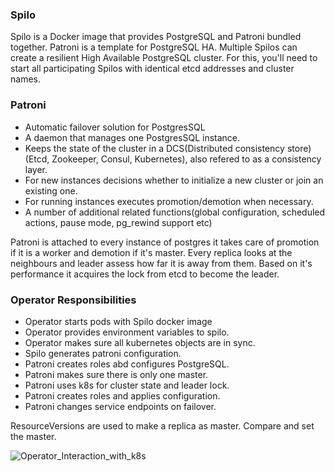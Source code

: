 
### Spilo 

Spilo is a Docker image that provides PostgreSQL and Patroni bundled together. Patroni is a template for PostgreSQL HA. Multiple Spilos can create a resilient High Available PostgreSQL cluster. For this, you'll need to start all participating Spilos with identical etcd addresses and cluster names.

### Patroni

- Automatic failover solution for PostgresSQL
- A daemon that manages one PostgresSQL instance.
- Keeps the state of the cluster in a DCS(Distributed consistency store) (Etcd, Zookeeper, Consul, Kubernetes), also refered to as a consistency layer.
- For new instances decisions whether to initialize a new cluster or join an existing one.
- For running instances executes promotion/demotion when necessary.
- A number of additional related functions(global configuration, scheduled actions, pause mode, pg_rewind support etc)

Patroni is attached to every instance of postgres it takes care of promotion if it is a worker and demotion if it's master.
Every replica looks at the neighbours and leader assess how far it is away from them. Based on it's performance it acquires the lock from etcd to become the leader.

### Operator Responsibilities

- Operator starts pods with Spilo docker image
- Operator provides environment variables to spilo.
- Operator makes sure all kubernetes objects are in sync.
- Spilo generates patroni configuration.
- Patroni creates roles abd configures PostgreSQL.
- Patroni makes sure there is only one master.
- Patroni uses k8s for cluster state and leader lock.
- Patroni creates roles and applies configuration.
- Patroni changes service endpoints on failover.

ResourceVersions are used to make a replica as master. Compare and set the master. 

![Operator_Interaction_with_k8s](https://user-images.githubusercontent.com/25104868/58109276-f72dc580-7c0a-11e9-9725-c22c2f038121.png)
